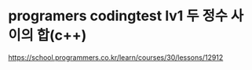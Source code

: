 # programers codingtest lv1 두 정수 사이의 합(c++)
https://school.programmers.co.kr/learn/courses/30/lessons/12912

